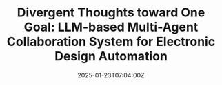 ---
title: 'Divergent Thoughts toward One Goal: LLM-based Multi-Agent Collaboration System for Electronic Design Automation'

# Authors
# If you created a profile for a user (e.g. the default `admin` user), write the username (folder name) here
# and it will be replaced with their full name and linked to their profile.
authors:
  - admin
  - Haisheng Zheng
  - Zhuolun He
  - Bei Yu

# # Author notes (optional)
# author_notes:
#   - 'Equal contribution'
#   - 'Equal contribution'

date: '2025-01-23T07:04:00Z'
doi: ''

# Publication type.
# Accepts a single type but formatted as a YAML list (for Hugo requirements).
# Enter a publication type from the CSL standard.
publication_types: ['paper-conference']

# Publication name and optional abbreviated publication name.
publication: The 2025 Annual Conference of the Nations of the Americas Chapter of the Association for Computational Linguistics (**NAACL 2025 Main**)
publication_short: The 2025 Annual Conference of the Nations of the Americas Chapter of the Association for Computational Linguistics (**NAACL 2025 Main**)

abstract: 

tags:
  - Generative AI
  - Design Automation

# Display this page in the Featured widget?
featured: true

url_pdf: 'paper/NAACL25-EDAid.pdf'
url_code: 'https://github.com/wuhy68/ChatEDAv1'
url_dataset: ''
url_poster: ''
url_project: ''
url_slides: ''
url_source: ''
url_video: ''
---